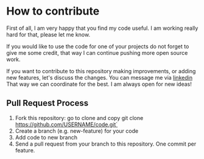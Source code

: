 # How to contribute

First of all, I am very happy that you find my code useful. I am working really hard for that, please let me know.

If you would like to use the code for one of your projects do not forget to give me some credit, that way I can continue pushing more open source work.

If you want to contribute to this repository making improvements, or adding new features, let's discuss the changes. You can message me via [linkedin](https://www.linkedin.com/in/ricardoepretelt/) That way we can coordinate for the best. I am always open for new ideas!

## Pull Request Process

1. Fork this repository: go to clone and copy git clone https://github.com/USERNAME/code.git`
2. Create a branch (e.g. new-feature) for your code
3. Add code to new branch
4. Send a pull request from your branch to this repository. One commit per feature.

